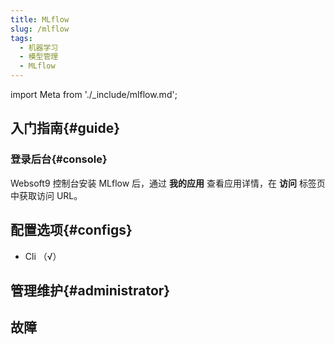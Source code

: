 ```yaml
---
title: MLflow
slug: /mlflow
tags:
  - 机器学习
  - 模型管理
  - MLflow
---
```


import Meta from './_include/mlflow.md';

<Meta name="meta" />

## 入门指南{#guide}

### 登录后台{#console}

Websoft9 控制台安装 MLflow 后，通过 **我的应用** 查看应用详情，在 **访问** 标签页中获取访问 URL。  

## 配置选项{#configs}

- Cli （√）

## 管理维护{#administrator}

## 故障
